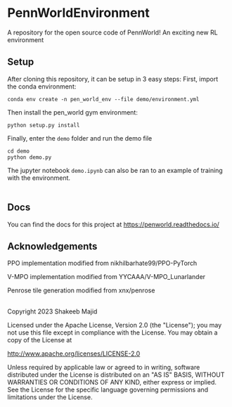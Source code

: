 # PennWorldEnvironment
A repository for the open source code of PennWorld! An exciting new RL environment 

## Setup
After cloning this repository, it can be setup in 3 easy steps:
First, import the conda environment:
```
conda env create -n pen_world_env --file demo/environment.yml
```
Then install the pen_world gym environment:
```
python setup.py install
```
Finally, enter the `demo` folder and run the demo file
```
cd demo
python demo.py
```
The jupyter notebook `demo.ipynb` can also be ran to an example of training with the environment.
<br/><br/>

## Docs
You can find the docs for this project at https://penworld.readthedocs.io/

## Acknowledgements
PPO implementation modified from nikhilbarhate99/PPO-PyTorch

V-MPO implementation modified from YYCAAA/V-MPO_Lunarlander

Penrose tile generation modified from xnx/penrose
<br/><br/>

Copyright 2023 Shakeeb Majid

Licensed under the Apache License, Version 2.0 (the "License");
you may not use this file except in compliance with the License.
You may obtain a copy of the License at

   http://www.apache.org/licenses/LICENSE-2.0

Unless required by applicable law or agreed to in writing, software
distributed under the License is distributed on an "AS IS" BASIS,
WITHOUT WARRANTIES OR CONDITIONS OF ANY KIND, either express or implied.
See the License for the specific language governing permissions and
limitations under the License.
